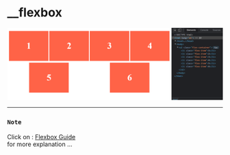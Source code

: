 # __flexbox

<img src="https://github.com/storres20/__flexbox/blob/master/flexbox.png?raw=true" alt="flexbox" />

------------------------------

### `Note`

Click on : 
[Flexbox Guide](https://css-tricks.com/snippets/css/a-guide-to-flexbox/ "flexbox guide") <br>
for more explanation ...
